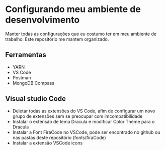 # Configurando meu ambiente de desenvolvimento

Manter todas as configurações que eu costumo ter em meu ambiente de trabalho. 
Este repositório me mantem organizado.

## Ferramentas 

- YARN 
- VS Code
- Postman
- MongoDB Compass

## Visual studio Code

- Deletar todas as extensões do VS Code, afim de configurar um novo grupo de extensões sem se preocupar com imcompatibilidade
- Instalar o extensão de tema Dracula e modificar Color Theme para o Dracula
- Instalar a Font FiraCode no VSCode, pode ser encontrado no github ou nas pastas deste repositório (fonts/firaCode)
- Instalar a extensão VSCode icons
